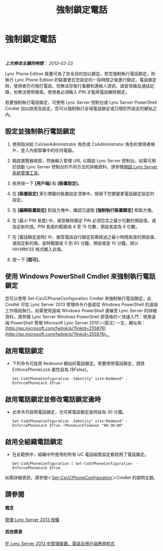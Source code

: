 ﻿---
title: 強制鎖定電話
TOCTitle: 強制鎖定電話
ms:assetid: 1f89298b-aea9-4952-93ca-0270b565792b
ms:mtpsurl: https://technet.microsoft.com/zh-tw/library/Gg520963(v=OCS.15)
ms:contentKeyID: 49290299
ms.date: 08/10/2015
mtps_version: v=OCS.15
ms.translationtype: HT
---

# 強制鎖定電話

 

_**上次修改主題的時間：** 2013-02-23_

Lync Phone Edition 裝置可為了安全目的加以鎖定。若您強制執行電話鎖定，則執行 Lync Phone Edition 的裝置會在您設定的一段時間之後進行鎖定。電話鎖定時，使用者仍可撥打電話，但無法存取行事曆和連絡人資訊、語音信箱及通話記錄，也無法使用搜尋。使用者必須輸入 PIN 才能將電話解除鎖定。

若要強制執行電話鎖定，可使用 Lync Server 控制台或 Lync Server PowerShell Cmdlet 加以啟用及設定。您可以強制執行全域電話鎖定或只限於所設定的網站之內。

## 設定並強制執行電話鎖定

1.  使用指派給 CsUserAdministrator 角色或 CsAdministrator 角色的使用者帳戶，登入內部部署中的任何電腦。

2.  開啟瀏覽器視窗，然後輸入管理 URL 以開啟 Lync Server 控制台。如需可用於啟動 Lync Server 控制台的不同方法的詳細資料，請參閱[開啟 Lync Server 系統管理工具](lync-server-2013-open-lync-server-administrative-tools.md)。

3.  依序按一下 **\[用戶端\]** 和 **\[裝置設定\]**。

4.  在 **\[裝置設定\]** 索引標籤的裝置設定清單中，按兩下您要變更電話鎖定設定的設定。

5.  在 **\[編輯裝置設定\]** 對話方塊中，確認已選取 **\[強制執行裝置鎖定\]** 核取方塊。

6.  在 \[最小 PIN 長度\] 中，接受解除鎖定 PIN 必須包含之最少位數的預設值，或指定新的值。PIN 長度的範圍為 4 至 15 位數，預設長度為 6 位數。

7.  在 \[電話鎖定逾時\] 中，接受電話自行鎖定前需經過之最小時間長度的預設值，或指定新的值。逾時範圍是 0 到 60 分鐘，預設值是 10 分鐘。請以 HH:MM:SS 格式輸入此值。

8.  按一下 **\[認可\]**。

## 使用 Windows PowerShell Cmdlet 來強制執行電話鎖定

您可以使用 Set-CsUCPhoneConfiguration Cmdlet 來強制執行電話鎖定，此 Cmdlet 可從 Lync Server 2013 管理命令介面或從 Windows PowerShell 的遠端工作階段執行。如需使用遠端 Windows PowerShell 連線至 Lync Server 的詳細資料，請參閱 Lync Server Windows PowerShell 部落格的＜快速入門：使用遠端 PowerShell 管理 Microsoft Lync Server 2010＞(英文) 一文，網址為：[http://go.microsoft.com/fwlink/p/?linkId=255876](http://go.microsoft.com/fwlink/p/?linkid=255876)。

## 啟用電話鎖定

  - 下列命令可啟用 Redmond 網站的電話鎖定。若要停用電話鎖定，請將 EnforcePhoneLock 屬性設為 ($False)。
    
        Set-CsUCPhoneConfiguration -Identity" site:Redmond" -EnforcePhoneLock $True

## 啟用電話鎖定並修改電話鎖定逾時

  - 此命令可啟用電話鎖定，也可將電話鎖定逾時設為 30 分鐘。
    
        Set-CsUCPhoneConfiguration -Identity" site:Redmond" -EnforcePhoneLock $True -PhoneLockTimeout "00:30:00"

## 啟用全組織電話鎖定

  - 在此範例中，組織中所使用的所有 UC 電話組態設定都啟用了電話鎖定。
    
        Get-CsUCPhoneConfiguration | Set-CsUCPhoneConfiguration  -EnforcePhoneLock $True

如需詳細資訊，請參閱＜[Set-CsUCPhoneConfiguration](set-csucphoneconfiguration.md)＞Cmdlet 的說明主題。

## 請參閱

#### 概念

[管理 Lync Server 2013 授權](lync-server-2013-managing-lync-server-authentication.md)  

#### 其他資源

[在 Lync Server 2013 中管理裝置、電話及用戶端應用程式](lync-server-2013-managing-devices-phones-and-client-applications.md)

